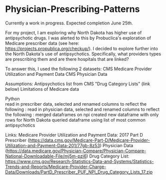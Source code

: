 # Physician-Prescribing-Patterns

Currently a work in progress. Expected completion June 25th.

For my project, I am exploring why North Dakota has higher use of antipsychotic drugs. I was alerted to this by Probuclica's exploration of Medicare prescriber data (see here: https://projects.propublica.org/checkup/). I decided to explore further into the North Dakota's use of antipsychotics. Specifically, what providers types are prescribing them and are there hospitals that are linked?

To answer this, I used the following 2 datasets:
  CMS Medicare Provider Utilization and Payment Data 
  CMS Physician Data 
 
Assumptions:
Antipsychotics list from CMS "Drug Category Lists" (link below)
Limitations of Medicare data


Python  
read in prescriber data, selected and renamed columns to reflect the following :   <list used columns>
read in physician data, selected and renamed columns to reflect the following :   <list used columns>
merged dataframes on npi
created new dataframe with only rows for North Dakota
queried dataframe using list of most common antipsychotics




Links:
Medicare Provider Utilization and Payment Data: 2017 Part D Prescriber (https://data.cms.gov/Medicare-Part-D/Medicare-Provider-Utilization-and-Payment-Data-201/77gb-8z53)
Physician Data (https://data.medicare.gov/Physician-Compare/Physician-Compare-National-Downloadable-File/mj5m-pzi6)
Drug Category List:  https://www.cms.gov/Research-Statistics-Data-and-Systems/Statistics-Trends-and-Reports/Medicare-Provider-Charge-Data/Downloads/PartD_Prescriber_PUF_NPI_Drug_Category_Lists_17.zip